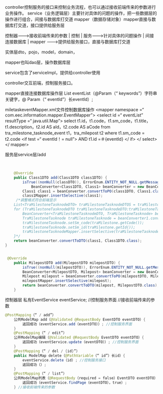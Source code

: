 controller控制服务的接口来控制业务流程，也可以通过接收前端传来的参数进行业务操作。
service（业务逻辑层）主要针对具体的问题的操作，把一些数据层的操作进行组合，间接与数据库打交道
mapper（数据存储对象）mapper直接与数据库打交道，接口提供给服务层



控制器--->接收前端传来的参数
    |
   控制
    |
 服务--->针对具体的问题操作
    |
间接连接数据库
    |
  mapper --->提供给服务接口，直接与数据库打交道



实体层dto，pojo，model，domain， 

mapper也叫dao层，操作数据库层 

service包含了serviceImpl，提供给controller使用

controller交互前端，控制服务接口。




mapper直接连接数据库操作层
List <Map> eventList（@Param（“ keywords”）字符串关键字，@ Param（“ eventId”）长eventId）;

miletaskeventMapper.xml文件控制数据库操作
<mapper namespace =“ com.eec.information.mapper.EventMapper”>
    <select id =“ eventList” resultType =“ java.util.Map”>
        select
        t1.id，t1.code，t1.sm_code，t1.title，t1.description，t2.id AS aId，t2.code AS aCode
        from
        tra_milestone_tasknode_event t1，tra_milepost t2
        where
        t1.sm_code = t2.code
        <if test =“ eventId！= null”>
            AND t1.id =＃{eventId}
        </ if>
    </ select>
</ mapper>


服务层service层/add


​        
```java
    @Override
    public Class1DTO add(Class1DTO class1DTO) {
    	isTrue((nonNull(classDTO)), ErrorEnum.ENTITY_NOT_NULL.getMessage());
			BeanConverter<Class1DTO, Class1> beanConverter = new BeanConverter<>();  
   		Class1 class1 = beanConverter.convertToPO(class1DTO, Class1.class);
    	class1Mapper.insertSelective(class1);
     /*调整格式符合前端显示 
    List<TraMilestoneTasknodeDTO> traMilestoneTasknodeDTOS = traMilestoneDTO.getTraMilestoneTasknodeDTOS();
    for (TraMilestoneTasknodeDTO traMilestoneTasknodeDTO:traMilestoneTasknodeDTOS) {
        BeanConverter<TraMilestoneTasknodeDTO, TraMilestoneTasknode> beanConverter1 = new BeanConverter<>();
        TraMilestoneTasknode traMilestoneTasknode = beanConverter1.convertToPO(traMilestoneTasknodeDTO, TraMilestoneTasknode.class);
        traMilestoneTasknode.setSm_code(traMilestone.getCode());
        traMilestoneTasknode.setSm_id(traMilestone.getId());
        traMilestoneTasknodeMapper.insertSelective(traMilestoneTasknode);
    }*/
    return beanConverter.convertToDTO(class1, Class1DTO.class);
}


 @Override
    public MilepostDTO add(MilepostDTO milepostDTO) {   
        isTrue((nonNull(milepostDTO)), ErrorEnum.ENTITY_NOT_NULL.getMessage());
        BeanConverter<MilepostDTO, Milepost> beanConverter = new BeanConverter<>();
        Milepost milepost = beanConverter.convertToPO(milepostDTO, Milepost.class);
        milepostMapper.insertSelective(milepost);
        return beanConverter.convertToDTO(milepost, MilepostDTO.class);
    }
```





控制器层
私有EventService eventService; //控制服务界面
//接收前端传来的参数
```java
@PostMapping（“ / add”）
    公共ModelMap add（@Validated @RequestBody EventDTO eventDTO）{
        返回成功（eventService.add（eventDTO））; //控制服务界面
    }
    @PostMapping（“ / edit”）
    公开ModelMap编辑（@Validated @RequestBody EventDTO eventDTO）{
        返回成功（eventService.update（eventDTO））; //控制服务界面
    }
    @PostMapping（“ / del / {id}”）
    public ModelMap delete（@PathVariable（“ id”）长id）{
        eventService.delete（id）; //控制服务接口
        返回成功（）;
    }
    @PostMapping（“ / list”）
    公共ModelMap列表（@RequestBody（required = false）EventDTO eventDTO）{
        返回成功（eventService.findPage（eventDTO），true）;
    } //接收前端传来的参数
```

